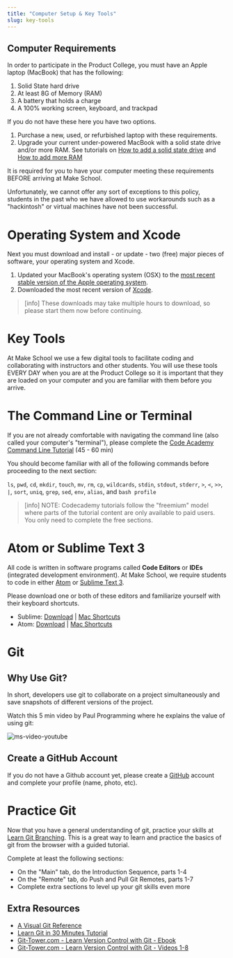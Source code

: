 ```yaml
---
title: "Computer Setup & Key Tools"
slug: key-tools
---
```


## Computer Requirements

In order to participate in the Product College, you must have an Apple laptop (MacBook) that has the following:

1. Solid State hard drive
2. At least 8G of Memory (RAM)
3. A battery that holds a charge
4. A 100% working screen, keyboard, and trackpad

If you do not have these here you have two options.

1. Purchase a new, used, or refurbished laptop with these requirements.
2. Upgrade your current under-powered MacBook with a solid state drive and/or more RAM. See tutorials on [How to add a solid state drive](https://www.cnet.com/how-to/upgrade-your-macbook-install-ssd-hard-drive/) and [How to add more RAM](https://support.apple.com/en-us/HT201165)

It is required for you to have your computer meeting these requirements BEFORE arriving at Make School.

Unfortunately, we cannot offer any sort of exceptions to this policy, students in the past who we have allowed to use workarounds such as a "hackintosh" or virtual machines have not been successful.

# Operating System and Xcode

Next you must download and install - or update - two (free) major pieces of software, your operating system and Xcode.

1. Updated your MacBook's operating system (OSX) to the [most recent stable version of the Apple operating system](https://www.apple.com/macos/how-to-upgrade/).
2. Downloaded the most recent version of [Xcode](https://developer.apple.com/xcode/).

> [info]
These downloads may take multiple hours to download, so please start them now before continuing.


# Key Tools

At Make School we use a few digital tools to facilitate coding and collaborating with instructors and other students. You will use these tools EVERY DAY when you are at the Product College so it is important that they are loaded on your computer and you are familiar with them before you arrive.

# The Command Line or Terminal

If you are not already comfortable with navigating the command line (also called your computer's "terminal"), please complete the [Code Academy Command Line Tutorial](https://www.codecademy.com/learn/learn-the-command-line) (45 - 60 min)

You should become familiar with all of the following commands before proceeding to the next section:

`ls`, `pwd`, `cd`, `mkdir`, `touch`, `mv`, `rm`, `cp`, `wildcards`, `stdin`, `stdout`, `stderr`, `>`, `<`, `>>`, `|`, `sort`, `uniq`, `grep`, `sed`, `env`, `alias`, and `bash profile`

> [info]
NOTE: Codecademy tutorials follow the "freemium" model where parts of the tutorial content are only available to paid users. You only need to complete the free sections.

# Atom or Sublime Text 3

All code is written in software programs called **Code Editors** or **IDEs** (integrated development environment). At Make School, we require students to code in either [Atom](https://atom.io/) or [Sublime Text 3](https://www.sublimetext.com/3).

Please download one or both of these editors and familiarize yourself with their keyboard shortcuts.

* Sublime: [Download](https://www.sublimetext.com/3) | [Mac Shortcuts](https://gist.github.com/paulovera/4486672)
* Atom: [Download](https://atom.io/download/mac) | [Mac Shortcuts](https://www.shortcutfoo.com/app/dojos/atom-mac/cheatsheet)

# Git

## Why Use Git?
In short, developers use git to collaborate on a project simultaneously and save snapshots of different versions of the project.

Watch this 5 min video by Paul Programming where he explains the value of using git:

![ms-video-youtube](https://www.youtube.com/watch?v=OqmSzXDrJBk)

## Create a GitHub Account
If you do not have a Github account yet, please create a [GitHub](https://github.com/) account and complete your profile (name, photo, etc).

# Practice Git

Now that you have a general understanding of git, practice your skills at [Learn Git Branching](https://learngitbranching.js.org/). This is a great way to learn and practice the basics of git from the browser with a guided tutorial.

Complete at least the following sections:

* On the "Main" tab, do the Introduction Sequence, parts 1-4
* On the "Remote" tab, do Push and Pull Git Remotes, parts 1-7
* Complete extra sections to level up your git skills even more

## Extra Resources

* [A Visual Git Reference](https://marklodato.github.io/visual-git-guide/index-en.html)
* [Learn Git in 30 Minutes Tutorial](https://tutorialzine.com/2016/06/learn-git-in-30-minutes)
* [Git-Tower.com - Learn Version Control with Git - Ebook](https://www.git-tower.com/learn/git/ebook/en/command-line/introduction)
* [Git-Tower.com - Learn Version Control with Git - Videos 1-8](https://www.git-tower.com/learn/git/videos#episodes)
